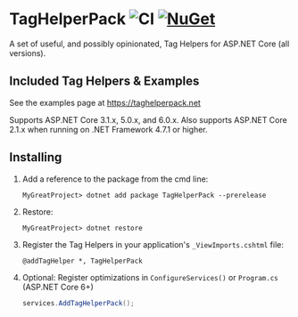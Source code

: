 # TagHelperPack ![CI](https://github.com/DamianEdwards/TagHelperPack/actions/workflows/ci.yml/badge.svg) [![NuGet](https://img.shields.io/nuget/v/TagHelperPack?logo=nuget)](https://www.nuget.org/packages/TagHelperPack/)

A set of useful, and possibly opinionated, Tag Helpers for ASP.NET Core (all versions).

## Included Tag Helpers & Examples
See the examples page at https://taghelperpack.net

Supports ASP.NET Core 3.1.x, 5.0.x, and 6.0.x. Also supports ASP.NET Core 2.1.x when running on .NET Framework 4.7.1 or higher.

## Installing
1. Add a reference to the package from the cmd line:
    ```shell
    MyGreatProject> dotnet add package TagHelperPack --prerelease
    ```
1. Restore:
    ```shell
    MyGreatProject> dotnet restore
    ```
1. Register the Tag Helpers in your application's `_ViewImports.cshtml` file:
    ```cshtml
   @addTagHelper *, TagHelperPack
    ```
1. Optional: Register optimizations in `ConfigureServices()` or `Program.cs` (ASP.NET Core 6+)
    ```csharp
    services.AddTagHelperPack();
    ```
